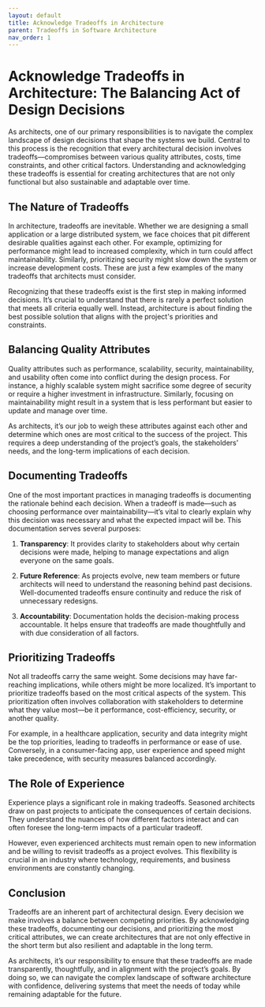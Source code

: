 ```yaml
---
layout: default
title: Acknowledge Tradeoffs in Architecture
parent: Tradeoffs in Software Architecture
nav_order: 1
---
```

# Acknowledge Tradeoffs in Architecture: The Balancing Act of Design Decisions

As architects, one of our primary responsibilities is to navigate the complex landscape of design decisions that shape the systems we build. Central to this process is the recognition that every architectural decision involves tradeoffs—compromises between various quality attributes, costs, time constraints, and other critical factors. Understanding and acknowledging these tradeoffs is essential for creating architectures that are not only functional but also sustainable and adaptable over time.

## The Nature of Tradeoffs

In architecture, tradeoffs are inevitable. Whether we are designing a small application or a large distributed system, we face choices that pit different desirable qualities against each other. For example, optimizing for performance might lead to increased complexity, which in turn could affect maintainability. Similarly, prioritizing security might slow down the system or increase development costs. These are just a few examples of the many tradeoffs that architects must consider.

Recognizing that these tradeoffs exist is the first step in making informed decisions. It’s crucial to understand that there is rarely a perfect solution that meets all criteria equally well. Instead, architecture is about finding the best possible solution that aligns with the project's priorities and constraints.

## Balancing Quality Attributes

Quality attributes such as performance, scalability, security, maintainability, and usability often come into conflict during the design process. For instance, a highly scalable system might sacrifice some degree of security or require a higher investment in infrastructure. Similarly, focusing on maintainability might result in a system that is less performant but easier to update and manage over time.

As architects, it’s our job to weigh these attributes against each other and determine which ones are most critical to the success of the project. This requires a deep understanding of the project’s goals, the stakeholders’ needs, and the long-term implications of each decision.

## Documenting Tradeoffs

One of the most important practices in managing tradeoffs is documenting the rationale behind each decision. When a tradeoff is made—such as choosing performance over maintainability—it’s vital to clearly explain why this decision was necessary and what the expected impact will be. This documentation serves several purposes:

1. **Transparency**: It provides clarity to stakeholders about why certain decisions were made, helping to manage expectations and align everyone on the same goals.

2. **Future Reference**: As projects evolve, new team members or future architects will need to understand the reasoning behind past decisions. Well-documented tradeoffs ensure continuity and reduce the risk of unnecessary redesigns.

3. **Accountability**: Documentation holds the decision-making process accountable. It helps ensure that tradeoffs are made thoughtfully and with due consideration of all factors.

## Prioritizing Tradeoffs

Not all tradeoffs carry the same weight. Some decisions may have far-reaching implications, while others might be more localized. It’s important to prioritize tradeoffs based on the most critical aspects of the system. This prioritization often involves collaboration with stakeholders to determine what they value most—be it performance, cost-efficiency, security, or another quality.

For example, in a healthcare application, security and data integrity might be the top priorities, leading to tradeoffs in performance or ease of use. Conversely, in a consumer-facing app, user experience and speed might take precedence, with security measures balanced accordingly.

## The Role of Experience

Experience plays a significant role in making tradeoffs. Seasoned architects draw on past projects to anticipate the consequences of certain decisions. They understand the nuances of how different factors interact and can often foresee the long-term impacts of a particular tradeoff.

However, even experienced architects must remain open to new information and be willing to revisit tradeoffs as a project evolves. This flexibility is crucial in an industry where technology, requirements, and business environments are constantly changing.

## Conclusion

Tradeoffs are an inherent part of architectural design. Every decision we make involves a balance between competing priorities. By acknowledging these tradeoffs, documenting our decisions, and prioritizing the most critical attributes, we can create architectures that are not only effective in the short term but also resilient and adaptable in the long term.

As architects, it’s our responsibility to ensure that these tradeoffs are made transparently, thoughtfully, and in alignment with the project’s goals. By doing so, we can navigate the complex landscape of software architecture with confidence, delivering systems that meet the needs of today while remaining adaptable for the future.